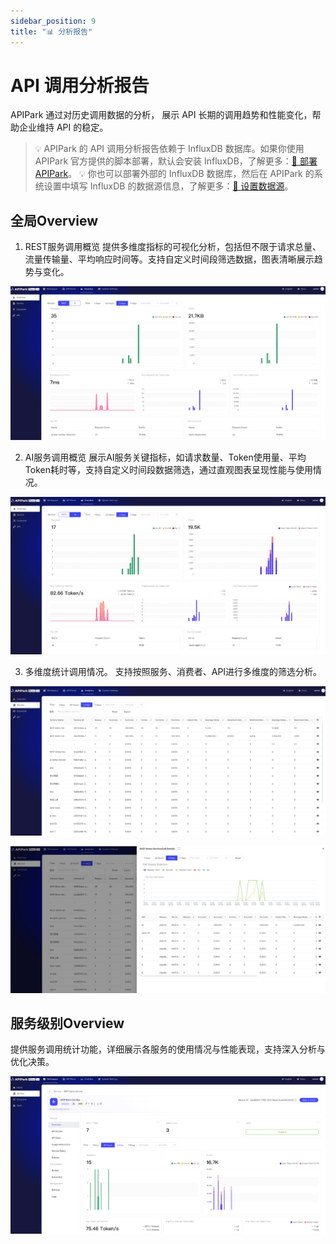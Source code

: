 ```yaml
---
sidebar_position: 9
title: "📊 分析报告"
---
```


#  API 调用分析报告

APIPark 通过对历史调用数据的分析， 展示 API 长期的调用趋势和性能变化，帮助企业维持 API 的稳定。

> 💡 APIPark 的 API 调用分析报告依赖于 InfluxDB 数据库。如果你使用 APIPark 官方提供的脚本部署，默认会安装 InfluxDB，了解更多：[🔗 部署 APIPark](deploy.md)。
> 💡 你也可以部署外部的 InfluxDB 数据库，然后在 APIPark 的系统设置中填写 InfluxDB 的数据源信息，了解更多：[🔗 设置数据源](system_setting/data_source.md)。

## 全局Overview

1. REST服务调用概览
提供多维度指标的可视化分析，包括但不限于请求总量、流量传输量、平均响应时间等。支持自定义时间段筛选数据，图表清晰展示趋势与变化。

![](images/2025-05-07/d70f9d2a1c88912dfc6a1bd10eadb7d9bfe4b334b9f86a1df4d303676df30032.png)  

2. AI服务调用概览
展示AI服务关键指标，如请求数量、Token使用量、平均Token耗时等，支持自定义时间段数据筛选，通过直观图表呈现性能与使用情况。

![](images/2025-05-07/8cb712bcdae75d2a6100c825115db7d78cfbbf8801f6ee62655eb9bb18bac68b.png)  

3. 多维度统计调用情况。
支持按照服务、消费者、API进行多维度的筛选分析。

![](images/2025-05-07/38ae858deab94983eef4c9580fd5bf56972c533a69b95d42f6cd63748f76d78c.png)  

![](images/2025-05-07/0cb9a23ab3207bdda46fc50051efff63d1c94c31e10f5d6492f2bfa7175199fd.png)  


## 服务级别Overview

提供服务调用统计功能，详细展示各服务的使用情况与性能表现，支持深入分析与优化决策。

![](images/2025-05-07/e525fd8058e731f27a1410fccf4d265ca0af997517fc0033efbcc98cc651cbe9.png)  
